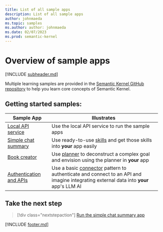 ```yaml
---
title: List of all sample apps
description: List of all sample apps
author: johnmaeda
ms.topic: samples
ms.author: author: johnmaeda
ms.date: 02/07/2023
ms.prod: semantic-kernel
---
```

# Overview of sample apps

[!INCLUDE [subheader.md](../includes/pat_medium.md)]

Multiple learning samples are provided in the [Semantic Kernel GitHub repository](/semantic-kernel/getting-started/setup) to help you learn core concepts of Semantic Kernel.

## Getting started samples:

| Sample App | Illustrates |
|---|---|
| [Local API service](localapiservice) | Use the local API service to run the sample apps |
| [Simple chat summary](simplechatsummary) | Use ready-to-use [skills](../concepts-sk/skills) and get those skills into **your** app easily |
| [Book creator](bookcreator) | Use [planner](../concepts-sk/planner) to deconstruct a complex goal and envision using the planner in **your** app |
| [Authentication and APIs](authapi) | Use a basic [connector](/semantic-kernel/concepts-sk/connectors) pattern to authenticate and connect to an API and imagine integrating external data into **your** app's LLM AI |


## Take the next step

> [!div class="nextstepaction"]
> [Run the simple chat summary app](simplechatsummary)

[!INCLUDE [footer.md](../includes/footer.md)]
